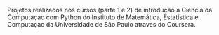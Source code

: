 Projetos realizados nos cursos (parte 1 e 2) de introdução a Ciencia da Computaçao com Python do Instituto de Matemática, Estatística e Computaçao da Universidade de São Paulo atraves do Coursera.

